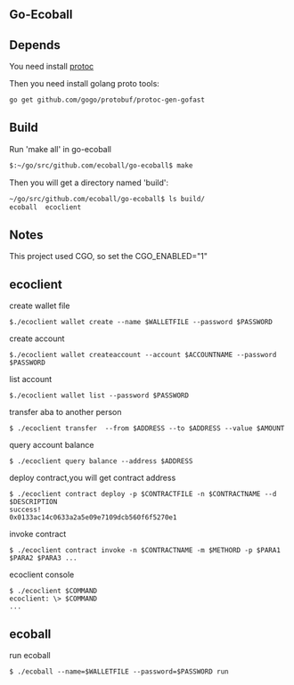 Go-Ecoball
-------

## Depends
You need install [protoc](https://github.com/google/protobuf/blob/master/src/README.md) 

Then you need install golang proto tools:
```bash
go get github.com/gogo/protobuf/protoc-gen-gofast
```

## Build
Run 'make all' in go-ecoball
```bash
$:~/go/src/github.com/ecoball/go-ecoball$ make
```
Then you will get a directory named 'build':
```bash
~/go/src/github.com/ecoball/go-ecoball$ ls build/
ecoball  ecoclient
```

## Notes
This project used CGO, so set the CGO_ENABLED="1"

## ecoclient
create wallet file
```
$./ecoclient wallet create --name $WALLETFILE --password $PASSWORD
```
create account
```
$./ecoclient wallet createaccount --account $ACCOUNTNAME --password $PASSWORD
```
list account
```
$./ecoclient wallet list --password $PASSWORD
```
transfer aba  to another person
```
$ ./ecoclient transfer  --from $ADDRESS --to $ADDRESS --value $AMOUNT
```

query account balance
```
$ ./ecoclient query balance --address $ADDRESS
```

deploy contract,you will get contract address
```
$ ./ecoclient contract deploy -p $CONTRACTFILE -n $CONTRACTNAME --d $DESCRIPTION
success!
0x0133ac14c0633a2a5e09e7109dcb560f6f5270e1
```

invoke contract
```
$ ./ecoclient contract invoke -n $CONTRACTNAME -m $METHORD -p $PARA1 $PARA2 $PARA3 ...
```

ecoclient console
```
$ ./ecoclient $COMMAND
ecoclient: \> $COMMAND
...
```
## ecoball
run ecoball

```
$ ./ecoball --name=$WALLETFILE --password=$PASSWORD run
```

